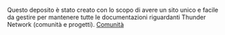 Questo deposito è stato creato con lo scopo di avere un sito unico e facile da gestire per mantenere tutte le documentazioni riguardanti Thunder Network (comunità e progetti).
[Comunità](./Comunità/Comunità.md)